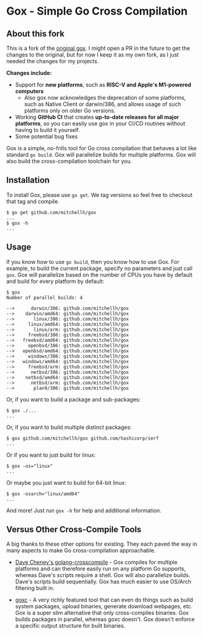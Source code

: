 # Gox - Simple Go Cross Compilation

## About this fork
This is a fork of the [original gox](https://github.com/mitchellh/gox). I might open a PR in the future to get the changes to the original, but for now I keep it as my own fork, as I just needed the changes for my projects.

**Changes include:**
* Support for **new platforms**, such as **RISC-V and Apple's M1-powered computers**
  * Also gox now acknowledges the deprecation of some platforms, such as Native Client or darwin/386, and allows usage of such platforms only on older Go versions.
* Working **GitHub CI** that creates **up-to-date releases for all major platforms**, so you can easily use gox in your CI/CD routines without having to build it yourself.
* Some potential bug fixes

Gox is a simple, no-frills tool for Go cross compilation that behaves a
lot like standard `go build`. Gox will parallelize builds for multiple
platforms. Gox will also build the cross-compilation toolchain for you.

## Installation

To install Gox, please use `go get`. We tag versions so feel free to
checkout that tag and compile.

```
$ go get github.com/mitchellh/gox
...
$ gox -h
...
```

## Usage

If you know how to use `go build`, then you know how to use Gox. For
example, to build the current package, specify no parameters and just
call `gox`. Gox will parallelize based on the number of CPUs you have
by default and build for every platform by default:

```
$ gox
Number of parallel builds: 4

-->      darwin/386: github.com/mitchellh/gox
-->    darwin/amd64: github.com/mitchellh/gox
-->       linux/386: github.com/mitchellh/gox
-->     linux/amd64: github.com/mitchellh/gox
-->       linux/arm: github.com/mitchellh/gox
-->     freebsd/386: github.com/mitchellh/gox
-->   freebsd/amd64: github.com/mitchellh/gox
-->     openbsd/386: github.com/mitchellh/gox
-->   openbsd/amd64: github.com/mitchellh/gox
-->     windows/386: github.com/mitchellh/gox
-->   windows/amd64: github.com/mitchellh/gox
-->     freebsd/arm: github.com/mitchellh/gox
-->      netbsd/386: github.com/mitchellh/gox
-->    netbsd/amd64: github.com/mitchellh/gox
-->      netbsd/arm: github.com/mitchellh/gox
-->       plan9/386: github.com/mitchellh/gox
```

Or, if you want to build a package and sub-packages:

```
$ gox ./...
...
```

Or, if you want to build multiple distinct packages:

```
$ gox github.com/mitchellh/gox github.com/hashicorp/serf
...
```

Or if you want to just build for linux:

```
$ gox -os="linux"
...
```

Or maybe you just want to build for 64-bit linux:

```
$ gox -osarch="linux/amd64"
...
```

And more! Just run `gox -h` for help and additional information.

## Versus Other Cross-Compile Tools

A big thanks to these other options for existing. They each paved the
way in many aspects to make Go cross-compilation approachable.

* [Dave Cheney's golang-crosscompile](https://github.com/davecheney/golang-crosscompile) -
  Gox compiles for multiple platforms and can therefore easily run on
  any platform Go supports, whereas Dave's scripts require a shell. Gox
  will also parallelize builds. Dave's scripts build sequentially. Gox has
  much easier to use OS/Arch filtering built in.

* [goxc](https://github.com/laher/goxc) -
  A very richly featured tool that can even do things such as build system
  packages, upload binaries, generate download webpages, etc. Gox is a
  super slim alternative that only cross-compiles binaries. Gox builds packages in parallel, whereas
  goxc doesn't. Gox doesn't enforce a specific output structure for built
  binaries.

